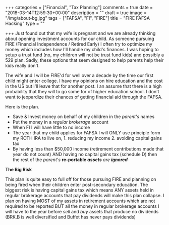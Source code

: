 +++
categories = ["Financial", "Tax Planning"]
comments = true
date = "2018-03-14T12:59:30+00:00"
description = ""
draft = true
image = "/img/about-bg.jpg"
tags = ["FAFSA", "FI", "FIRE"]
title = "FIRE FAFSA Hacking"
type = ""

+++
Just found out that my wife is pregnant and we are already thinking about opening investment accounts for our child. As someone pursuing FIRE (Financial Independence / Retired Early) I often try to optimize my money which includes how I'll handle my child's finances. I was hoping to setup a trust fund (no, my children will not be trust fund kids) and possibly a 529 plan. Sadly, these options that seem designed to help parents help their kids really don't. 

The wife and I will be FIRE'd for well over a decade by the time our first child might enter college. I have my opinions on hire education and the cost in the US but I'll leave that for another post. I an assume that there is a high probability that they will to go some for of higher education school. I don't want to jeopardize their chances of getting financial aid through the FAFSA.

Here is the plan.

* Save & Invest money on behalf of my children in the _parent's_ names
* Put the money in a _regular brokerage_ account
* When FI I will have little to no income
* The year that my child applies for FAFSA I will ONLY use principle form my ROTH IRA to live on, 1. reducing my income 2. avoiding capital gains tax
* By having less than $50,000 income (retirement contributions made that year do not count) AND having no capital gains tax (schedule D) then the rest of the _parent's_ **re-portable _assets_** _are **ignored**_

**The Big Risk**

This plan is quite easy to full off for those pursuing FIRE and planning on being fired when their children enter post-secondary education. The biggest risk is having capital gains tax which means ANY assets held in regular brokerage accounts that pay dividends will make this plan collapse. I plan on having MOST of my assets in retirement accounts which are not required to be reported BUT all the money in regular brokerage accounts I will have to the year before _sell_ and _buy_ assets that produce no dividends (BRK.B is well diversified and Buffet has never pays dividends) 